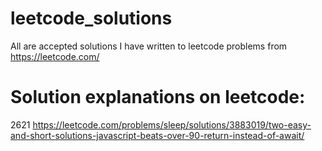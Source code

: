 # leetcode_solutions
All are accepted solutions I have written to leetcode problems from https://leetcode.com/

# Solution explanations on leetcode:

2621 https://leetcode.com/problems/sleep/solutions/3883019/two-easy-and-short-solutions-javascript-beats-over-90-return-instead-of-await/
